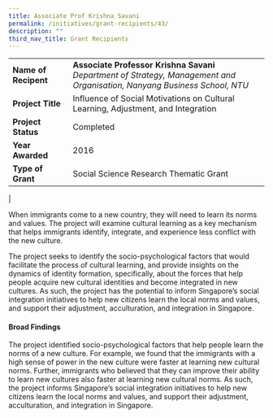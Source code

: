 ```yaml
---
title: Associate Prof Krishna Savani
permalink: /initiatives/grant-recipients/43/
description: ""
third_nav_title: Grant Recipients
---
```

|  |  |
|---|---|
| **Name of Recipent** | **Associate Professor Krishna Savani**<br>_Department of Strategy, Management and Organisation, Nanyang Business School, NTU_ |
| **Project Title** | Influence of Social Motivations on Cultural Learning, Adjustment, and Integration |
| **Project Status** | Completed |
| **Year Awarded** | 2016 |
| **Type of Grant** | Social Science Research Thematic Grant |
|

When immigrants come to a new country, they will need to learn its norms and values. The project will examine cultural learning as a key mechanism that helps immigrants identify, integrate, and experience less conflict with the new culture.  

The project seeks to identify the socio-psychological factors that would facilitate the process of cultural learning, and provide insights on the dynamics of identity formation, specifically, about the forces that help people acquire new cultural identities and become integrated in new cultures. As such, the project has the potential to inform Singapore’s social integration initiatives to help new citizens learn the local norms and values, and support their adjustment, acculturation, and integration in Singapore.

#### **Broad Findings**
The project identified socio-psychological factors that help people learn the norms of a new culture. For example, we found that the immigrants with a high sense of power in the new culture were faster at learning new cultural norms. Further, immigrants who believed that they can improve their ability to learn new cultures also faster at learning new cultural norms. As such, the project informs Singapore’s social integration initiatives to help new citizens learn the local norms and values, and support their adjustment, acculturation, and integration in Singapore.

